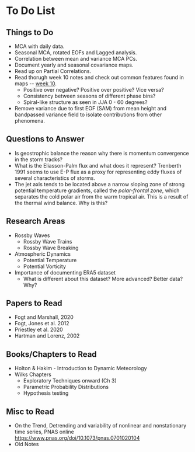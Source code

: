 # To Do List

## Things to Do

- MCA with daily data.
- Seasonal MCA, rotated EOFs and Lagged analysis.
- Correlation between mean and variance MCA PCs.
- Document yearly and seasonal covariance maps.
- Read up on Partial Correlations.
- Read thorugh week 10 notes and check out common features found in maps -- [week 10](era5_analysis/week10.md).
    - Positive over negative? Positive over positive? Vice versa?
    - Consistency between seasons of different phase bins?
    - Spiral-like structure as seen in JJA 0 - 60 degrees?
- Remove variance due to first EOF (SAM) from mean height and bandpassed variance field to isolate contributions from other phenomena.


## Questions to Answer

- Is geostrophic balance the reason why there is momentum convergence in the storm tracks?
- What is the Eliasson-Palm flux and what does it represent? Trenberth 1991 seems to use E-P flux as a proxy for representing eddy fluxes of several characteristics of storms.
- The jet axis tends to be located above a narrow sloping zone of strong potential temperature gradients, called the _polar-frontal zone_, which separates the cold polar air from the warm tropical air. This is a result of the thermal wind balance. Why is this?


## Research Areas

- Rossby Waves
    - Rossby Wave Trains
    - Rossby Wave Breaking
- Atmospheric Dynamics
    - Potential Temperature
    - Potential Vorticity
- Importance of documenting ERA5 dataset
    - What is different about this dataset? More advanced? Better data? Why?


## Papers to Read

- Fogt and Marshall, 2020
- Fogt, Jones et al. 2012
- Priestley et al. 2020
- Hartman and Lorenz, 2002


## Books/Chapters to Read

- Holton & Hakim - Introduction to Dynamic Meteorology
- Wilks Chapters
    - Exploratory Techniques onward (Ch 3)
    - Parametric Probability Distributions
    - Hypothesis testing


## Misc to Read

- On the Trend, Detrending and variability of nonlinear and nonstationary time series, PNAS online https://www.pnas.org/doi/10.1073/pnas.0701020104
- Old Notes
